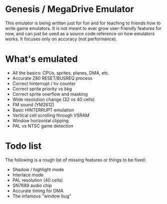 Genesis / MegaDrive Emulator
============================

This emulator is being written just for fun and for teaching to friends how to write
game emulators. It is not meant to ever grow user-friendly features for now,
and can just be used as a source code reference on how emulators works. It focuses
only on accuracy (not performance).


What's emulated
===============
 * All the basics: CPUs, sprites, planes, DMA, etc.
 * Accurate Z80 RESET/BUSREQ process
 * Correct hinterrupt / hv counter
 * Correct sprite priority vs bkg
 * Correct sprite overflow and masking
 * Wide resolution change (32 vs 40 cells)
 * FM sound (YM2612)
 * Basic HINTERRUPT emulation
 * Vertical cell scrolling through VSRAM
 * Window horizontal clipping
 * PAL vs NTSC game detection

Todo list
=========
The following is a rough list of missing features or things to be fixed:

 * Shadow / highlight mode
 * Interlace mode
 * PAL resolution (40 cells)
 * SN7689 audio chip
 * Accurate timing for DMA
 * The infamous "window bug"
